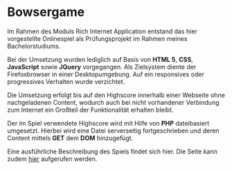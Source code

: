 # Bowsergame
Im Rahmen des Moduls Rich Internet Application entstand das hier vorgestellte Onlinespiel als Prüfungsprojekt im 
Rahmen meines Bachelorstudiums.

Bei der Umsetzung wurden lediglich auf Basis von **HTML 5**, **CSS**, **JavaScript** sowie **JQuery** vorgegangen. Als Zielsystem 
diente der Firefoxbrowser in einer Desktopumgebung. Auf ein responsives oder progressives Verhalten wurde verzichtet.

Die Umsetzung erfolgt bis auf den Highscore innerhalb einer Webseite ohne nachgeladenen Content, wodurch auch bei 
nicht vorhandener Verbindung zum Internet ein Großteil der Funktionalität erhalten bleibt. 

Der im Spiel verwendete Highscore wird mit Hilfe von **PHP** dateibasiert umgesetzt. Hierbei wird eine Datei serverseitig 
fortgeschrieben und deren Content mittels **GET** dem **DOM** hinzugefügt.

Eine ausführliche Beschreibung des Spiels findet sich hier. Die Seite kann zudem [hier](https://game.ckitte.de/) aufgerufen werden.
